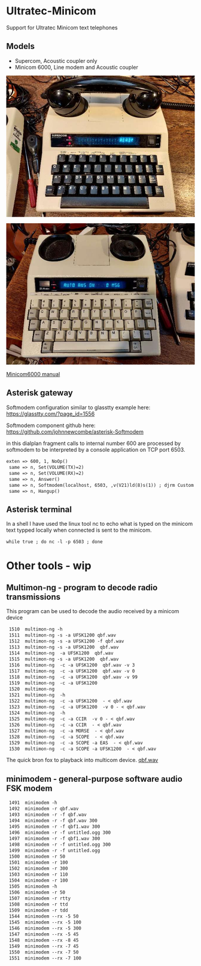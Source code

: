 # Ultratec-Minicom

Support for Ultratec Minicom text telephones 

## Models

 * Supercom, Acoustic coupler only
 * Minicom 6000, Line modem and Acoustic coupler

![supercom](./images/supercom.jpg)

![minicom6000](./images/minicom6000.jpg)

[Minicom6000 manual](./docs/40tm6000.pdf)

## Asterisk gateway

Softmodem configuration similar to glasstty example here: https://glasstty.com/?page_id=1556

Softmodem component github here: https://github.com/johnnewcombe/asterisk-Softmodem

in this dialplan fragment calls to internal number 600 are processed by softmodem to be interpreted by a console application on TCP port 6503.

```
exten => 600, 1, NoOp() 
 same => n, Set(VOLUME(TX)=2)
 same => n, Set(VOLUME(RX)=2)
 same => n, Answer()
 same => n, Softmodem(localhost, 6503, ,v(V21)ld(8)s(1)) ; djrm Custom
 same => n, Hangup()
```


## Asterisk terminal

In a shell I have used the linux tool nc to echo what is typed on the minicom text typped locally when connected is sent to the minicom.

```
while true ; do nc -l -p 6503 ; done
```

# Other tools - wip

## Multimon-ng - program to decode radio transmissions

This program can be used to decode the audio received by a minicom device

```
 1510  multimon-ng -h
 1511  multimon-ng -s -a UFSK1200 qbf.wav
 1512  multimon-ng -s -a UFSK1200 -f qbf.wav
 1513  multimon-ng -s -a UFSK1200  qbf.wav
 1514  multimon-ng  -a UFSK1200  qbf.wav
 1515  multimon-ng -s -a UFSK1200  qbf.wav
 1516  multimon-ng  -c -a UFSK1200  qbf.wav -v 3
 1517  multimon-ng  -c -a UFSK1200  qbf.wav -v 0
 1518  multimon-ng  -c -a UFSK1200  qbf.wav -v 99
 1519  multimon-ng  -c -a UFSK1200 
 1520  multimon-ng 
 1521  multimon-ng  -h
 1522  multimon-ng  -c -a UFSK1200  - < qbf.wav
 1523  multimon-ng  -c -a UFSK1200  -v 0 - < qbf.wav
 1524  multimon-ng  -h
 1525  multimon-ng  -c -a CCIR  -v 0 - < qbf.wav
 1526  multimon-ng  -c -a CCIR  - < qbf.wav
 1527  multimon-ng  -c -a MORSE  - < qbf.wav
 1528  multimon-ng  -c -a SCOPE  - < qbf.wav
 1529  multimon-ng  -c -a SCOPE -a EAS  - < qbf.wav
 1530  multimon-ng  -c -a SCOPE -a UFSK1200  - < qbf.wav
```

The quick bron fox to playback into multicom device.
[qbf.wav](./qbf.wav)



## minimodem - general-purpose software audio FSK modem

```
 1491  minimodem -h
 1492  minimodem -r qbf.wav
 1493  minimodem -r -f qbf.wav
 1494  minimodem -r -f qbf.wav 300
 1495  minimodem -r -f qbf1.wav 300
 1496  minimodem -r -f untitled.ogg 300
 1497  minimodem -r -f qbf1.wav 300
 1498  minimodem -r -f untitled.ogg 300
 1499  minimodem -r -f untitled.ogg 
 1500  minimodem -r 50
 1501  minimodem -r 100
 1502  minimodem -r 300
 1503  minimodem -r 110
 1504  minimodem -r 100
 1505  minimodem -h
 1506  minimodem -r 50
 1507  minimodem -r rtty
 1508  minimodem -r ttd
 1509  minimodem -r tdd
 1544  minimodem --rx -5 50
 1545  minimodem --rx -5 100
 1546  minimodem --rx -5 300
 1547  minimodem --rx -5 45
 1548  minimodem --rx -8 45
 1549  minimodem --rx -7 45
 1550  minimodem --rx -7 50
 1551  minimodem --rx -7 100
```


